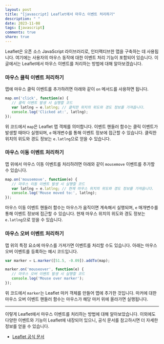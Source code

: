 ```yaml
---
layout: post
title: "[javascript] Leaflet에서 마우스 이벤트 처리하기"
description: " "
date: 2023-11-08
tags: [javascript]
comments: true
share: true
---
```


Leaflet은 오픈 소스 JavaScript 라이브러리로, 인터랙티브한 맵을 구축하는 데 사용됩니다. 여기에는 사용자의 마우스 동작에 대한 이벤트 처리 기능이 포함되어 있습니다. 이 글에서는 Leaflet에서 마우스 이벤트를 처리하는 방법에 대해 알아보겠습니다.

### 마우스 클릭 이벤트 처리하기

맵에 마우스 클릭 이벤트를 추가하려면 아래와 같이 `on` 메서드를 사용하면 됩니다.

```javascript
map.on('click', function(e) {
   // 클릭 이벤트 발생 시 실행할 코드
   var latlng = e.latlng; // 클릭한 위치의 위도와 경도 정보를 가져옵니다.
   console.log('Clicked at:', latlng);
});
```

위 코드에서 `map`은 Leaflet 맵 객체를 의미합니다. 이벤트 핸들러 함수는 클릭 이벤트가 발생할 때마다 실행되며, `e` 매개변수를 통해 이벤트 정보에 접근할 수 있습니다. 클릭한 위치의 위도와 경도 정보는 `e.latlng`으로 얻을 수 있습니다.

### 마우스 이동 이벤트 처리하기

맵 위에서 마우스 이동 이벤트를 처리하려면 아래와 같이 `mousemove` 이벤트를 추가할 수 있습니다.

```javascript
map.on('mousemove', function(e) {
   // 마우스 이동 이벤트 발생 시 실행할 코드
   var latlng = e.latlng; // 현재 마우스 위치의 위도와 경도 정보를 가져옵니다.
   console.log('Mouse moved to:', latlng);
});
```

마우스 이동 이벤트 핸들러 함수는 마우스가 움직이면 계속해서 실행되며, `e` 매개변수를 통해 이벤트 정보에 접근할 수 있습니다. 현재 마우스 위치의 위도와 경도 정보는 `e.latlng`으로 얻을 수 있습니다.

### 마우스 오버 이벤트 처리하기

맵 위의 특정 요소에 마우스를 가져가면 이벤트를 처리할 수도 있습니다. 아래는 마우스 오버 이벤트를 등록하는 예시 코드입니다.

```javascript
var marker = L.marker([51.5, -0.09]).addTo(map);

marker.on('mouseover', function(e) {
   // 마우스 오버 이벤트 발생 시 실행할 코드
   console.log('Mouse over marker');
});
```

위 코드에서 `marker`는 Leaflet 마커 객체를 만들어 맵에 추가한 것입니다. 마커에 대한 마우스 오버 이벤트 핸들러 함수는 마우스가 해당 마커 위에 올라가면 실행됩니다.

---

이렇게 Leaflet에서 마우스 이벤트를 처리하는 방법에 대해 알아보았습니다. 이외에도 다양한 이벤트와 기능이 Leaflet에 내장되어 있으니, 공식 문서를 참고하시면 더 자세한 정보를 얻을 수 있습니다.

- [Leaflet 공식 문서](https://leafletjs.com/reference.html)